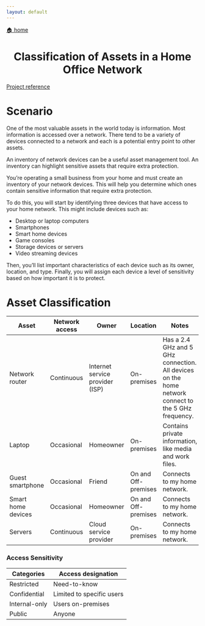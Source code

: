 ```yaml
---
layout: default
---
```


[🏠 home](../)

<h1 style="text-align: center;">Classification of Assets in a Home Office Network</h1>

[Project reference](https://www.coursera.org/learn/assets-threats-and-vulnerabilities) 

# Scenario
One of the most valuable assets in the world today is information. Most information is accessed over a network. There tend to be a variety of devices connected to a network and each is a potential entry point to other assets.

An inventory of network devices can be a useful asset management tool. An inventory can highlight sensitive assets that require extra protection.

You’re operating a small business from your home and must create an inventory of your network devices. This will help you determine which ones contain sensitive information that require extra protection.

To do this, you will start by identifying three devices that have access to your home network. This might include devices such as:

- Desktop or laptop computers
- Smartphones
- Smart home devices
- Game consoles
- Storage devices or servers
- Video streaming devices

Then, you’ll list important characteristics of each device such as its owner, location, and type. Finally, you will assign each device a level of sensitivity based on how important it is to protect.

# Asset Classification
| Asset                    | Network access                | Owner                        | Location          | Notes                                                                 | *Sensitivity    |
|--------------------------|-------------------------------|------------------------------|-------------------|-----------------------------------------------------------------------|----------------|
| Network router   | Continuous      | Internet service provider (ISP) | On-premises      | Has a 2.4 GHz and 5 GHz connection. All devices on the home network connect to the 5 GHz frequency. | Confidential   |
| Laptop          | Occasional               | Homeowner         | On-premises            | Contains private information, like media and work files.                            | Restricted     |
| Guest smartphone | Occasional               | Friend            | On and Off-premises   | Connects to my home network.                                          | Internal-only  |
| Smart home devices | Occasional             | Homeowner         | On and Off-premises   | Connects to my home network.                                          | Internal-only  |
| Servers | Continuous     | Cloud service provider    | On-premises           | Connects to my home network.                                          | Restricted  |

### Access Sensitivity

| Categories      | Access designation             |
|-----------------|--------------------------------|
| Restricted      | Need-to-know                   |
| Confidential    | Limited to specific users      |
| Internal-only   | Users on-premises              |
| Public          | Anyone                         |
